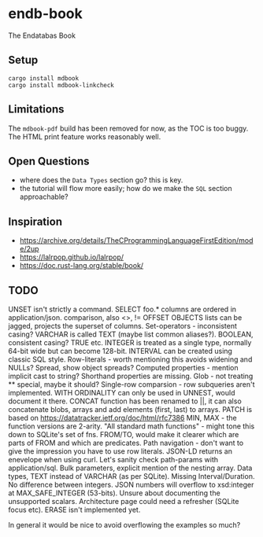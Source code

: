 # endb-book

The Endatabas Book

## Setup

```
cargo install mdbook
cargo install mdbook-linkcheck
```

## Limitations

The `mdbook-pdf` build has been removed for now, as the TOC is too buggy.
The HTML print feature works reasonably well.

## Open Questions

* where does the `Data Types` section go? this is key.
* the tutorial will flow more easily; how do we make the `SQL` section approachable?

## Inspiration

* https://archive.org/details/TheCProgrammingLanguageFirstEdition/mode/2up
* https://lalrpop.github.io/lalrpop/
* https://doc.rust-lang.org/stable/book/

## TODO

UNSET isn't strictly a command.
SELECT foo.*
columns are ordered in application/json.
comparison, also <>, !=
OFFSET
OBJECTS lists can be jagged, projects the superset of columns.
Set-operators - inconsistent casing?
VARCHAR is called TEXT (maybe list common aliases?).
BOOLEAN, consistent casing? TRUE etc.
INTEGER is treated as a single type, normally 64-bit wide but can become 128-bit.
INTERVAL can be created using classic SQL style.
Row-literals - worth mentioning this avoids widening and NULLs?
Spread, show object spreads?
Computed properties - mention implicit cast to string?
Shorthand properties are missing.
Glob - not treating ** special, maybe it should?
Single-row comparsion - row subqueries aren't implemented.
WITH ORDINALITY can only be used in UNNEST, would document it there.
CONCAT function has been renamed to ||, it can also concatenate blobs, arrays and add elements (first, last) to arrays.
PATCH is based on https://datatracker.ietf.org/doc/html/rfc7386
MIN, MAX - the function versions are 2-arity.
"All standard math functions" - might tone this down to SQLite's set of fns.
FROM/TO, would make it clearer which are parts of FROM and which are predicates.
Path navigation - don't want to give the impression you have to use row literals.
JSON-LD returns an enevelope when using curl.
Let's sanity check path-params with application/sql.
Bulk parameters, explicit mention of the nesting array.
Data types, TEXT instead of VARCHAR (as per SQLite).
Missing Interval/Duration.
No difference between integers. JSON numbers will overflow to xsd:integer at MAX_SAFE_INTEGER (53-bits).
Unsure about documenting the unsupported scalars.
Architecture page could need a refresher (SQLite focus etc).
ERASE isn't implemented yet.

In general it would be nice to avoid overflowing the examples so much?
